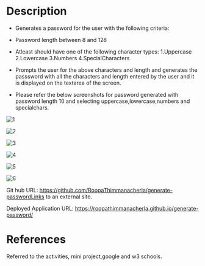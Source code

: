 # Description

- Generates a password for the user with the following criteria:

* Password length between 8 and 128

* Atleast should have one of the following character types:
  1.Uppercase
  2.Lowercase
  3.Numbers
  4.SpecialCharacters

* Prompts the user for the above characters and length and generates the passsword with all the characters and length entered by the user and it is displayed on the textarea of the screen.
* Please refer the below screenshots for password generated with password length 10 and selecting uppercase,lowercase,numbers and specialchars.

  
![1](https://github.com/RoopaThimmanacherla/generate-password/assets/144958836/1d7b8edd-516f-47ba-a552-972df8eb10bd)

![2](https://github.com/RoopaThimmanacherla/generate-password/assets/144958836/3db7840e-aeab-4f64-921a-c9ba165cdae2)

![3](https://github.com/RoopaThimmanacherla/generate-password/assets/144958836/7603329e-b12f-40c9-a709-b6e576729a31)

![4](https://github.com/RoopaThimmanacherla/generate-password/assets/144958836/4ef86ec0-6067-42e1-9d0e-2f25b45eb07e)

![5](https://github.com/RoopaThimmanacherla/generate-password/assets/144958836/79aec3e8-cb67-4a1a-a263-bad9562ee56d)

![6](https://github.com/RoopaThimmanacherla/generate-password/assets/144958836/0c42ec6e-bdcd-4122-aaac-f1d171e194f6)


Git hub URL: https://github.com/RoopaThimmanacherla/generate-passwordLinks to an external site.

Deployed Application URL: https://roopathimmanacherla.github.io/generate-password/

# References

Referred to the activities, mini project,google and w3 schools.
